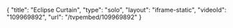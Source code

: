 {
    "title": "Eclipse Curtain",
    "type": "solo",
    "layout": "iframe-static",
    "videoId": "109969892",
    "url": "\/tvpembed\/109969892"
}
